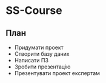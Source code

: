 # SS-Course

## План

- Придумати проект
- Створити базу даних
- Написати ПЗ
- Зробити презентацію
- Презентувати проект експертам



